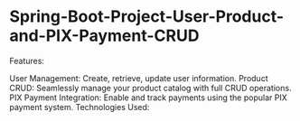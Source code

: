 # Spring-Boot-Project-User-Product-and-PIX-Payment-CRUD

Features:

User Management: Create, retrieve, update user information.
Product CRUD: Seamlessly manage your product catalog with full CRUD operations.
PIX Payment Integration: Enable and track payments using the popular PIX payment system.
Technologies Used:
